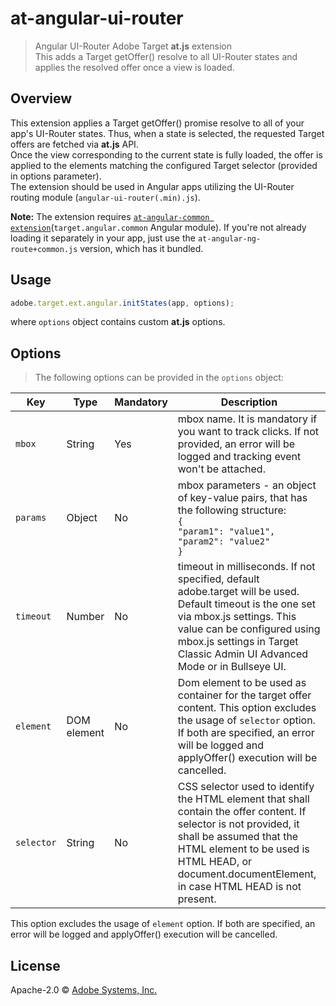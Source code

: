 # at-angular-ui-router
> Angular UI-Router Adobe Target **at.js** extension  
> This adds a Target getOffer() resolve to all UI-Router states and applies the resolved offer once a view is loaded.

## Overview

This extension applies a Target getOffer() promise resolve to all of your app's UI-Router states. Thus, when a state is selected, the requested Target offers are fetched via **at.js** API.  
Once the view corresponding to the current state is fully loaded, the offer is applied to the elements matching the configured Target selector (provided in options parameter).  
The extension should be used in Angular apps utilizing the UI-Router routing module (`angular-ui-router(.min).js`).  
  
**Note:** The extension requires [`at-angular-common extension`](../common/)(`target.angular.common` Angular module). If you're not already loading it separately in your app, just use the `at-angular-ng-route+common.js` version, which has it bundled.

## Usage

```javascript
adobe.target.ext.angular.initStates(app, options);
```

where `options` object contains custom **at.js** options.  

## Options

> The following options can be provided in the `options` object:

Key | Type | Mandatory | Description
--- | ---- | --------- | -----------
`mbox` | String | Yes | mbox name. It is mandatory if you want to track clicks. If not provided, an error will be logged and tracking event won't be attached.
`params` | Object | No | mbox parameters - an object of key-value pairs, that has the following structure:<br>`{`<br>`"param1": "value1",`<br>`"param2": "value2"`<br>`}`
`timeout` | Number | No | timeout in milliseconds. If not specified, default adobe.target will be used. Default timeout is the one set via mbox.js settings. This value can be configured using mbox.js settings in Target Classic Admin UI Advanced Mode or in Bullseye UI.
`element` | DOM element | No | Dom element to be used as container for the target offer content. This option excludes the usage of `selector` option. If both are specified, an error will be logged and applyOffer() execution will be cancelled.
`selector` | String | No | CSS selector used to identify the HTML element that shall contain the offer content. If selector is not provided, it shall be assumed that the HTML element to be used is HTML HEAD, or document.documentElement, in case HTML HEAD is not present.
This option excludes the usage of `element` option. If both are specified, an error will be logged and applyOffer() execution will be cancelled.

## License

Apache-2.0 © [Adobe Systems, Inc.](http://www.adobe.com)
